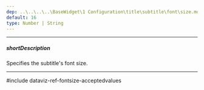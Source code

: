 ```yaml
---
dep: ..\..\..\..\BaseWidget\1 Configuration\title\subtitle\font\size.md
default: 16
type: Number | String
---
```

---
##### shortDescription
Specifies the subtitle's font size.

---
#include dataviz-ref-fontsize-acceptedvalues
